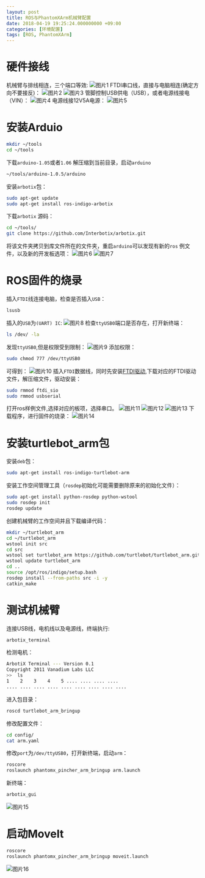 ```yaml
---
layout: post
title: ROS与PhantomXArm机械臂配置
date: 2018-04-19 19:25:24.000000000 +09:00
categories: [环境配置]
tags: [ROS, PhantomXArm]
---
```

# 硬件接线
机械臂与排线相连，三个端口等效:
![图片1][图片1]
FTDI串口线，直接与电脑相连(确定方向不要接反)：
![图片2][图片2]
![图片3][图片3]
管脚控制USB供电（USB），或者电源线接电（VIN）：
![图片4][图片4]
电源线接12V5A电源：
![图片5][图片5]
# 安装Arduio
```sh
mkdir ~/tools
cd ~/tools
```
下载`arduino-1.05`或者`1.06` 解压缩到当前目录，启动`arduino`
```sh
~/tools/arduino-1.0.5/arduino
```
安装`arbotix`包：
```sh
sudo apt-get update
sudo apt-get install ros-indigo-arbotix
```
下载`arbotix` 源码：
```sh
cd ~/tools/
git clone https://github.com/Interbotix/arbotix.git
```
将该文件夹拷贝到库文件所在的文件夹，重启`arduino`可以发现有新的`ros` 例文件，以及新的开发板选项：
![图片6][图片6]
![图片7][图片7]
# ROS固件的烧录
插入`FTDI`线连接电脑，检查是否插入`USB`：
```sh
lsusb
```
插入的`USB`为`(UART) IC`:
![图片8][图片8]
检查`ttyUSB0`端口是否存在，打开新终端：
```sh
ls /dev/ -la
```
发现`ttyUSB0`,但是权限受到限制：
![图片9][图片9]
添加权限：
```sh
sudo chmod 777 /dev/ttyUSB0
```
可得到：
![图片10][图片10]
插入`FTDI`数据线，同时先安装[FTDI驱动](http://www.ftdichip.com/Drivers/VCP.htm),下载对应的FTDI驱动文件，解压缩文件，驱动安装：
```sh
sudo rmmod ftdi_sio
sudo rmmod usbserial
```
打开ros样例文件,选择对应的板项，选择串口。
![图片11][图片11]
![图片12][图片12]
![图片13][图片13]
下载程序，进行固件的烧录：
![图片14][图片14]
# 安装turtlebot_arm包
安装`deb`包：
```sh
sudo apt-get install ros-indigo-turtlebot-arm
```
安装工作空间管理工具（`rosdep`初始化可能需要删除原来的初始化文件）：
```sh
sudo apt-get install python-rosdep python-wstool
sudo rosdep init
rosdep update
```
创建机械臂的工作空间并且下载编译代码：
```sh
mkdir ~/turtlebot_arm
cd ~/turtlebot_arm
wstool init src
cd src
wstool set turtlebot_arm https://github.com/turtlebot/turtlebot_arm.git --git --version=indigo-devel
wstool update turtlebot_arm
cd ..
source /opt/ros/indigo/setup.bash
rosdep install --from-paths src -i -y
catkin_make
```
# 测试机械臂
连接USB线，电机线以及电源线，终端执行:
```sh
arbotix_terminal
```
检测电机：
```sh
ArbotiX Terminal --- Version 0.1
Copyright 2011 Vanadium Labs LLC
>>  ls
1    2    3    4    5 .... .... .... ....
.... .... .... .... .... .... .... .... ....
```
进入包目录：
```sh
roscd turtlebot_arm_bringup
```
修改配置文件：
```sh
cd config/
cat arm.yaml
```
修改`port`为`/dev/ttyUSB0`，打开新终端，启动`arm`：
```sh
roscore
roslaunch phantomx_pincher_arm_bringup arm.launch
```
新终端：
```sh
arbotix_gui
```
![图片15][图片15]
# 启动MoveIt
```sh
roscore
roslaunch phantomx_pincher_arm_bringup moveit.launch
```
![图片16][图片16]

[图片1]: https://cdn.jsdelivr.net/gh/ZhengWG/Imgs_blog/ROS%E4%B8%8EPhantomXArm%E6%9C%BA%E6%A2%B0%E8%87%82%E9%85%8D%E7%BD%AE/1.png
[图片2]: https://cdn.jsdelivr.net/gh/ZhengWG/Imgs_blog/ROS%E4%B8%8EPhantomXArm%E6%9C%BA%E6%A2%B0%E8%87%82%E9%85%8D%E7%BD%AE/2.png
[图片3]: https://cdn.jsdelivr.net/gh/ZhengWG/Imgs_blog/ROS%E4%B8%8EPhantomXArm%E6%9C%BA%E6%A2%B0%E8%87%82%E9%85%8D%E7%BD%AE/3.png
[图片4]: https://cdn.jsdelivr.net/gh/ZhengWG/Imgs_blog/ROS%E4%B8%8EPhantomXArm%E6%9C%BA%E6%A2%B0%E8%87%82%E9%85%8D%E7%BD%AE/4.png
[图片5]: https://cdn.jsdelivr.net/gh/ZhengWG/Imgs_blog/ROS%E4%B8%8EPhantomXArm%E6%9C%BA%E6%A2%B0%E8%87%82%E9%85%8D%E7%BD%AE/5.png
[图片6]: https://cdn.jsdelivr.net/gh/ZhengWG/Imgs_blog/ROS%E4%B8%8EPhantomXArm%E6%9C%BA%E6%A2%B0%E8%87%82%E9%85%8D%E7%BD%AE/6.png
[图片7]: https://cdn.jsdelivr.net/gh/ZhengWG/Imgs_blog/ROS%E4%B8%8EPhantomXArm%E6%9C%BA%E6%A2%B0%E8%87%82%E9%85%8D%E7%BD%AE/7.png
[图片8]: https://cdn.jsdelivr.net/gh/ZhengWG/Imgs_blog/ROS%E4%B8%8EPhantomXArm%E6%9C%BA%E6%A2%B0%E8%87%82%E9%85%8D%E7%BD%AE/8.png
[图片9]: https://cdn.jsdelivr.net/gh/ZhengWG/Imgs_blog/ROS%E4%B8%8EPhantomXArm%E6%9C%BA%E6%A2%B0%E8%87%82%E9%85%8D%E7%BD%AE/9.png
[图片10]: https://cdn.jsdelivr.net/gh/ZhengWG/Imgs_blog/ROS%E4%B8%8EPhantomXArm%E6%9C%BA%E6%A2%B0%E8%87%82%E9%85%8D%E7%BD%AE/10.png
[图片11]: https://cdn.jsdelivr.net/gh/ZhengWG/Imgs_blog/ROS%E4%B8%8EPhantomXArm%E6%9C%BA%E6%A2%B0%E8%87%82%E9%85%8D%E7%BD%AE/11.png
[图片12]: https://cdn.jsdelivr.net/gh/ZhengWG/Imgs_blog/ROS%E4%B8%8EPhantomXArm%E6%9C%BA%E6%A2%B0%E8%87%82%E9%85%8D%E7%BD%AE/12.png
[图片13]: https://cdn.jsdelivr.net/gh/ZhengWG/Imgs_blog/ROS%E4%B8%8EPhantomXArm%E6%9C%BA%E6%A2%B0%E8%87%82%E9%85%8D%E7%BD%AE/13.png
[图片14]: https://cdn.jsdelivr.net/gh/ZhengWG/Imgs_blog/ROS%E4%B8%8EPhantomXArm%E6%9C%BA%E6%A2%B0%E8%87%82%E9%85%8D%E7%BD%AE/14.png
[图片15]: https://cdn.jsdelivr.net/gh/ZhengWG/Imgs_blog/ROS%E4%B8%8EPhantomXArm%E6%9C%BA%E6%A2%B0%E8%87%82%E9%85%8D%E7%BD%AE/15.png
[图片16]: https://cdn.jsdelivr.net/gh/ZhengWG/Imgs_blog/ROS%E4%B8%8EPhantomXArm%E6%9C%BA%E6%A2%B0%E8%87%82%E9%85%8D%E7%BD%AE/16.png
